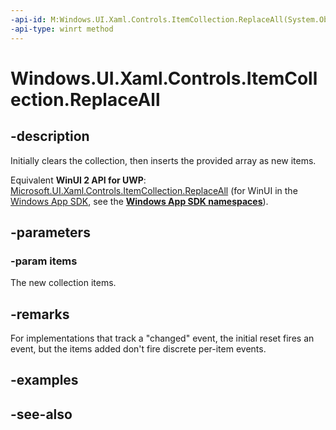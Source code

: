 ```yaml
---
-api-id: M:Windows.UI.Xaml.Controls.ItemCollection.ReplaceAll(System.Object[])
-api-type: winrt method
---
```


<!-- Method syntax
public void ReplaceAll(System.Object[] items)
-->

# Windows.UI.Xaml.Controls.ItemCollection.ReplaceAll

## -description
Initially clears the collection, then inserts the provided array as new items.

Equivalent **WinUI 2 API for UWP**: [Microsoft.UI.Xaml.Controls.ItemCollection.ReplaceAll](/windows/winui/api/microsoft.ui.xaml.controls.itemcollection.replaceall) (for WinUI in the [Windows App SDK](/windows/apps/windows-app-sdk/), see the **[Windows App SDK namespaces](/windows/windows-app-sdk/api/winrt/)**).

## -parameters
### -param items
The new collection items.

## -remarks
For implementations that track a "changed" event, the initial reset fires an event, but the items added don't fire discrete per-item events.

## -examples

## -see-also
